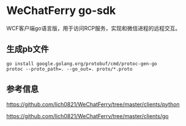 # WeChatFerry go-sdk

WCF客户端go语言版，用于访问RCP服务，实现和微信进程的远程交互。

## 生成pb文件

```shell
go install google.golang.org/protobuf/cmd/protoc-gen-go
protoc --proto_path=. --go_out=. proto/*.proto
```

## 参考信息

https://github.com/lich0821/WeChatFerry/tree/master/clients/python

https://github.com/lich0821/WeChatFerry/tree/master/clients/go
